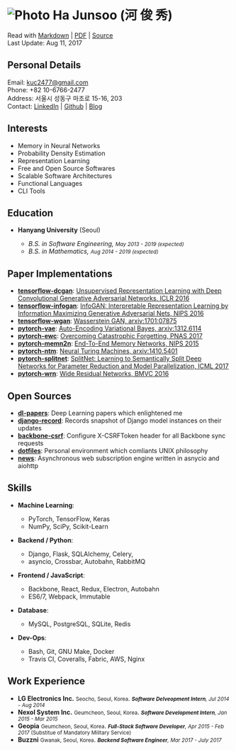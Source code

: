 ![Photo](https://en.gravatar.com/userimage/88915015/2c6d5786d2b480927676688336d80102.jpg?size=110) Ha Junsoo (河 俊 秀)  
=======================================================================================================================

Read with [Markdown](https://raw.github.com/kuc2477/resume/gh-pages/index.md) | [PDF](https://raw.github.com/kuc2477/resume/gh-pages/index.pdf) | [Source](http://github.com/kuc2477/resume)  
Last Update: Aug 11, 2017


Personal Details
---------------
Email:      kuc2477@gmail.com   
Phone:      +82 10-6766-2477  
Address:    서울시 성동구 마조로 15-16, 203  
Contact:    [LinkedIn](https://www.linkedin.com/in/junsoo-ha-769a89bb?trk=hp-identity-name) | [Github](https://github.com/kuc2477) | [Blog](http://hajunsoo.org)  


Interests
---------
- Memory in Neural Networks
- Probability Density Estimation
- Representation Learning
- Free and Open Source Softwares
- Scalable Software Architectures
- Functional Languages
- CLI Tools


Education
---------

* **Hanyang University** (Seoul)

    - *B.S. in Software Engineering, <small>May 2013 - 2019 (expected)</small>*
    - *B.S. in Mathematics, <small>Aug 2014 - 2019 (expected)</small>*


Paper Implementations
---------------------
* **[tensorflow-dcgan](https://github.com/kuc2477/tensorflow-dcgan)**: [Unsupervised Representation Learning with Deep Convolutional Generative Adversarial Networks, ICLR 2016](https://arxiv.org/abs/1511.06434)
* **[tensorflow-infogan](https://github.com/kuc2477/tensorflow-infogan)**: [InfoGAN: Interpretable Representation Learning by Information Maximizing Generative Adversarial Nets, NIPS 2016](https://papers.nips.cc/paper/6399-infogan-interpretable-representation-learning-by-information-maximizing-generative-adversarial-nets)
* **[tensorflow-wgan](https://github.com/kuc2477/tensorflow-wgan)**: [Wasserstein GAN, arxiv:1701:07875](https://arxiv.org/abs/1701.07875)
* **[pytorch-vae](https://github.com/kuc2477/pytorch-vae)**: [Auto-Encoding Variational Bayes, arxiv:1312.6114](https://arxiv.org/abs/1312.6114)
* **[pytorch-ewc](https://github.com/kuc2477/pytorch-ewc)**: [Overcoming Catastrophic Forgetting, PNAS 2017](https://arxiv.org/abs/1612.00796)
* **[pytorch-memn2n](https://github.com/kuc2477/pytorch-memn2n)**: [End-To-End Memory Networks, NIPS 2015](https://papers.nips.cc/paper/5846-end-to-end-memory-networks.pdf)
* **[pytorch-ntm](https://github.com/kuc2477/pytorch-ntm)**: [Neural Turing Machines, arxiv:1410.5401](https://arxiv.org/abs/1410.5401)
* **[pytorch-splitnet](https://github.com/kuc2477/pytorch-splitnet)**: [SplitNet: Learning to Semantically Split Deep Networks for Parameter Reduction and Model Parallelization, ICML 2017](http://proceedings.mlr.press/v70/kim17b/kim17b.pdf)
* **[pytorch-wrn](https://github.com/kuc2477/pytorch-wrn)**: [Wide Residual Networks, BMVC 2016](http://www.bmva.org/bmvc/2016/papers/paper087/abstract087.pdf)


Open Sources
------------
* **[dl-papers](https://github.com/kuc2477/dl-papers)**: Deep Learning papers which enlightened me
* **[django-record](https://github.com/kuc2477/django-record)**: Records snapshot of Django model instances on their updates
* **[backbone-csrf](https://github.com/kuc2477/backbone-csrf)**: Configure X-CSRFToken header for all Backbone sync requests
* **[dotfiles](https://github.com/kuc2477/dotfiles)**: Personal environment which comliants UNIX philosophy
* **[news](https://github.com/kuc2477/news)**: Asynchronous web subscription engine written in asnycio and aiohttp


Skills
------

* **Machine Learning**: 
    * PyTorch, TensorFlow, Keras
    * NumPy, SciPy, Scikit-Learn

* **Backend / Python**: 
    * Django, Flask, SQLAlchemy, Celery, 
    * asyncio, Crossbar, Autobahn, RabbitMQ

* **Frontend / JavaScript**: 
    * Backbone, React, Redux, Electron, Autobahn
    * ES6/7, Webpack, Immutable

* **Database**: 
    * MySQL, PostgreSQL, SQLite, Redis

* **Dev-Ops**:
    * Bash, Git, GNU Make, Docker
    * Travis CI, Coveralls, Fabric, AWS, Nginx


Work Experience
---------------

*   **LG Electronics Inc.** <small>Seocho, Seoul, Korea</small>. *<small>**Software Delveopment Intern**, Jul 2014 - Aug 2014</small>*
*   **Nexol System Inc.** <small>Geumcheon, Seoul, Korea</small>. *<small>**Software Development Intern**, Jan 2015 - Mar 2015</small>*
*   **Geopia** <small>Geumcheon, Seoul, Korea</small>. *<small>**Full-Stack Software Developer**, Apr 2015 - Feb 2017* (Substitue of Mandatory Military Service)</small>
*   **Buzzni** <small>Gwanak, Seoul, Korea</small>. *<small>**Backend Software Engineer**, Mar 2017 - July 2017</small>*
